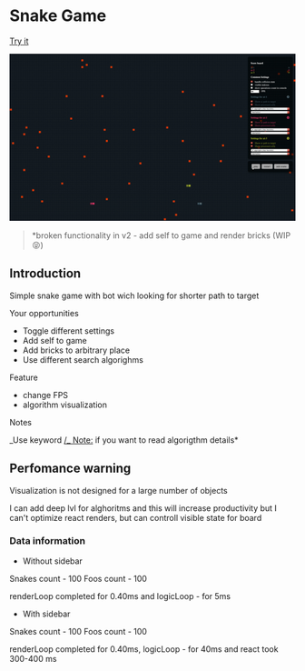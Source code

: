 # Snake Game

[Try it](https://dmitryshelomanov.github.io/snake/)

![preview](preview.gif)

> *broken functionality in v2 - add self to game and render bricks (WIP 😝)

## Introduction

Simple snake game with bot wich looking for shorter path to target

Your opportunities

- Toggle different settings
- Add self to game
- Add bricks to arbitrary place
- Use different search algorighms

Feature

- change FPS
- algorithm visualization

Notes

_Use keyword [/_ Note:](https://github.com/dmitryshelomanov/snake/search?q=%2F*+Note%3A&unscoped_q=%2F*+Note%3A) if you want to read algorigthm details\*

## Perfomance warning

Visualization is not designed for a large number of objects

I can add deep lvl for alghoritms and this will increase productivity but I can't optimize react renders, but can controll visible state for board


### Data information


* Without sidebar

Snakes count - 100
Foos count - 100

renderLoop completed for 0.40ms and logicLoop - for 5ms

* With sidebar

Snakes count - 100
Foos count - 100

renderLoop completed for 0.40ms, logicLoop - for 40ms and react took 300-400 ms
